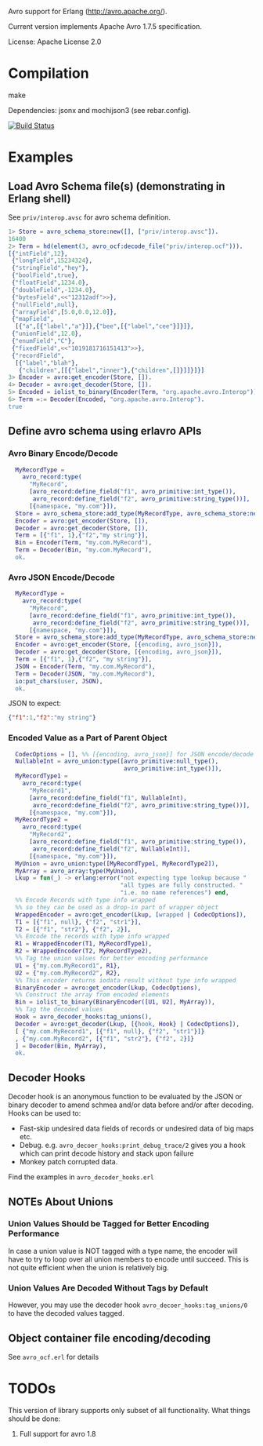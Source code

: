 Avro support for Erlang (http://avro.apache.org/).

Current version implements Apache Avro 1.7.5 specification.

License: Apache License 2.0

# Compilation

   make

Dependencies: jsonx and mochijson3 (see rebar.config).

[![Build Status](https://travis-ci.org/klarna/erlavro.svg?branch=master)](https://travis-ci.org/klarna/erlavro)

# Examples

## Load Avro Schema file(s) (demonstrating in Erlang shell)

See `priv/interop.avsc` for avro schema definition.

```erlang
1> Store = avro_schema_store:new([], ["priv/interop.avsc"]).
16400
2> Term = hd(element(3, avro_ocf:decode_file("priv/interop.ocf"))).
[{"intField",12},
 {"longField",15234324},
 {"stringField","hey"},
 {"boolField",true},
 {"floatField",1234.0},
 {"doubleField",-1234.0},
 {"bytesField",<<"12312adf">>},
 {"nullField",null},
 {"arrayField",[5.0,0.0,12.0]},
 {"mapField",
  [{"a",[{"label","a"}]},{"bee",[{"label","cee"}]}]},
 {"unionField",12.0},
 {"enumField","C"},
 {"fixedField",<<"1019181716151413">>},
 {"recordField",
  [{"label","blah"},
   {"children",[[{"label","inner"},{"children",[]}]]}]}]
3> Encoder = avro:get_encoder(Store, []).
4> Decoder = avro:get_decoder(Store, []).
5> Encoded = iolist_to_binary(Encoder(Term, "org.apache.avro.Interop")).
6> Term =:= Decoder(Encoded, "org.apache.avro.Interop").
true
```

## Define avro schema using erlavro APIs

### Avro Binary Encode/Decode

```erlang
  MyRecordType =
    avro_record:type(
      "MyRecord",
      [avro_record:define_field("f1", avro_primitive:int_type()),
       avro_record:define_field("f2", avro_primitive:string_type())],
      [{namespace, "my.com"}]),
  Store = avro_schema_store:add_type(MyRecordType, avro_schema_store:new([])),
  Encoder = avro:get_encoder(Store, []),
  Decoder = avro:get_decoder(Store, []),
  Term = [{"f1", 1},{"f2","my string"}],
  Bin = Encoder(Term, "my.com.MyRecord"),
  Term = Decoder(Bin, "my.com.MyRecord"),
  ok.
```

### Avro JSON Encode/Decode

```erlang
  MyRecordType =
    avro_record:type(
      "MyRecord",
      [avro_record:define_field("f1", avro_primitive:int_type()),
       avro_record:define_field("f2", avro_primitive:string_type())],
      [{namespace, "my.com"}]),
  Store = avro_schema_store:add_type(MyRecordType, avro_schema_store:new([])),
  Encoder = avro:get_encoder(Store, [{encoding, avro_json}]),
  Decoder = avro:get_decoder(Store, [{encoding, avro_json}]),
  Term = [{"f1", 1},{"f2", "my string"}],
  JSON = Encoder(Term, "my.com.MyRecord"),
  Term = Decoder(JSON, "my.com.MyRecord"),
  io:put_chars(user, JSON),
  ok.
```

JSON to expect:

```json
{"f1":1,"f2":"my string"}
```

### Encoded Value as a Part of Parent Object

```erlang
  CodecOptions = [], %% [{encoding, avro_json}] for JSON encode/decode
  NullableInt = avro_union:type([avro_primitive:null_type(),
                                 avro_primitive:int_type()]),
  MyRecordType1 =
    avro_record:type(
      "MyRecord1",
      [avro_record:define_field("f1", NullableInt),
       avro_record:define_field("f2", avro_primitive:string_type())],
      [{namespace, "my.com"}]),
  MyRecordType2 =
    avro_record:type(
      "MyRecord2",
      [avro_record:define_field("f1", avro_primitive:string_type()),
       avro_record:define_field("f2", NullableInt)],
      [{namespace, "my.com"}]),
  MyUnion = avro_union:type([MyRecordType1, MyRecordType2]),
  MyArray = avro_array:type(MyUnion),
  Lkup = fun(_) -> erlang:error("not expecting type lookup because "
                                "all types are fully constructed. "
                                "i.e. no name references") end,
  %% Encode Records with type info wrapped
  %% so they can be used as a drop-in part of wrapper object
  WrappedEncoder = avro:get_encoder(Lkup, [wrapped | CodecOptions]),
  T1 = [{"f1", null}, {"f2", "str1"}],
  T2 = [{"f1", "str2"}, {"f2", 2}],
  %% Encode the records with type info wrapped
  R1 = WrappedEncoder(T1, MyRecordType1),
  R2 = WrappedEncoder(T2, MyRecordType2),
  %% Tag the union values for better encoding performance
  U1 = {"my.com.MyRecord1", R1},
  U2 = {"my.com.MyRecord2", R2},
  %% This encoder returns iodata result without type info wrapped
  BinaryEncoder = avro:get_encoder(Lkup, CodecOptions),
  %% Construct the array from encoded elements
  Bin = iolist_to_binary(BinaryEncoder([U1, U2], MyArray)),
  %% Tag the decoded values
  Hook = avro_decoder_hooks:tag_unions(),
  Decoder = avro:get_decoder(Lkup, [{hook, Hook} | CodecOptions]),
  [ {"my.com.MyRecord1", [{"f1", null}, {"f2", "str1"}]}
  , {"my.com.MyRecord2", [{"f1", "str2"}, {"f2", 2}]}
  ] = Decoder(Bin, MyArray),
  ok.
```

## Decoder Hooks

Decoder hook is an anonymous function to be evaluated by the JSON or binary decoder to amend schmea and/or data before and/or after decoding. 
Hooks can be used to:

* Fast-skip undesired data fields of records or undesired data of big maps etc.
* Debug. e.g. `avro_decoer_hooks:print_debug_trace/2` gives you a hook which can print decode history and stack upon failure
* Monkey patch corrupted data.

Find the examples in `avro_decoder_hooks.erl`

## NOTEs About Unions

### Union Values Should be Tagged for Better Encoding Performance

In case a union value is NOT tagged with a type name, the encoder will have to 
try to loop over all union members to encode until succeed. This is not quite 
efficient when the union is relatively big.

### Union Values Are Decoded Without Tags by Default

However, you may use the decoder hook `avro_decoer_hooks:tag_unions/0` 
to have the decoded values tagged.

## Object container file encoding/decoding

See `avro_ocf.erl` for details

# TODOs

This version of library supports only subset of all functionality.
What things should be done:

1. Full support for avro 1.8

